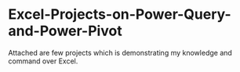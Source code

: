 # Excel-Projects-on-Power-Query-and-Power-Pivot
Attached are few projects which is demonstrating my knowledge and command over Excel.
